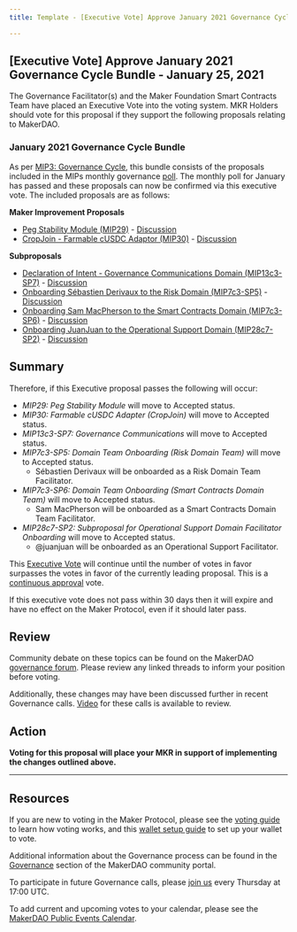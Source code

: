 ```yaml
---
title: Template - [Executive Vote] Approve January 2021 Governance Cycle Bundle - January 25, 2021

---
```

## [Executive Vote] Approve January 2021 Governance Cycle Bundle - January 25, 2021

The Governance Facilitator(s) and the Maker Foundation Smart Contracts Team have placed an Executive Vote into the voting system. MKR Holders should vote for this proposal if they support the following proposals relating to MakerDAO.

###  January 2021 Governance Cycle Bundle

As per [MIP3: Governance Cycle](https://github.com/makerdao/mips/blob/master/MIP3/mip3.md), this bundle consists of the proposals included in the MIPs monthly governance [poll](https://vote.makerdao.com/polling/Qmc4f5qj?network=mainnet#poll-detail). The monthly poll for January has passed and these proposals can now be confirmed via this executive vote. The included proposals are as follows:

**Maker Improvement Proposals**

- [Peg Stability Module (MIP29)](https://github.com/makerdao/mips/blob/RFC/MIP29/mip29.md) - [Discussion](https://forum.makerdao.com/t/mip29-peg-stability-module/5071)
- [CropJoin - Farmable cUSDC Adaptor (MIP30)](https://github.com/makerdao/mips/blob/RFC/MIP30/mip30.md) - [Discussion](https://forum.makerdao.com/t/mip30-farmable-cusdc-adapter-cropjoin/5163)

**Subproposals**

- [Declaration of Intent - Governance Communications Domain (MIP13c3-SP7)](https://github.com/makerdao/mips/blob/RFC/MIP13/MIP13c3-Subproposals/MIP13c3-SP7.md) - [Discussion](https://forum.makerdao.com/t/mip13c3-sp7-governance-communications-declaration-of-intent/5028)
- [Onboarding Sébastien Derivaux to the Risk Domain (MIP7c3-SP5)](https://github.com/makerdao/mips/blob/RFC/MIP7/MIP7c3-Subproposals/MIP7c3-SP5.md) - [Discussion](https://forum.makerdao.com/t/mip7c3-sp5-domain-team-onboarding-risk-domain-team/5476)
- [Onboarding Sam MacPherson to the Smart Contracts Domain (MIP7c3-SP6)](https://github.com/makerdao/mips/blob/RFC/MIP7/MIP7c3-Subproposals/MIP7c3-SP6.md) - [Discussion](https://forum.makerdao.com/t/mip7c3-sp6-domain-team-onboarding-smart-contracts-domain-team/5559)
- [Onboarding JuanJuan to the Operational Support Domain (MIP28c7-SP2)](https://github.com/makerdao/mips/blob/RFC/MIP28/MIP28c7-Subproposals/MIP28c7-SP2.md) - [Discussion](https://forum.makerdao.com/t/mip28c7-sp2-subproposal-for-operational-support-domain-facilitator-onboarding/5309)

## Summary

Therefore, if this Executive proposal passes the following will occur:
* *MIP29: Peg Stability Module* will move to Accepted status.
* *MIP30: Farmable cUSDC Adapter (CropJoin)* will move to Accepted status.
* *MIP13c3-SP7: Governance Communications* will move to Accepted status.
* *MIP7c3-SP5: Domain Team Onboarding (Risk Domain Team)* will move to Accepted status.
	* Sébastien Derivaux will be onboarded as a Risk Domain Team Facilitator. 
* *MIP7c3-SP6: Domain Team Onboarding (Smart Contracts Domain Team)* will move to Accepted status.
	* Sam MacPherson will be onboarded as a Smart Contracts Domain Team Facilitator. 
* *MIP28c7-SP2: Subproposal for Operational Support Domain Facilitator Onboarding* will move to Accepted status.
	* @juanjuan will be onboarded as an Operational Support Facilitator. 

This [Executive Vote](https://community-development.makerdao.com/en/learn/governance/on-chain-gov) will continue until the number of votes in favor surpasses the votes in favor of the currently leading proposal. This is a [continuous approval](https://community-development.makerdao.com/en/learn/governance/how-voting-works) vote. 

If this executive vote does not pass within 30 days then it will expire and have no effect on the Maker Protocol, even if it should later pass.

## Review

Community debate on these topics can be found on the MakerDAO [governance forum](https://forum.makerdao.com/). Please review any linked threads to inform your position before voting.

Additionally, these changes may have been discussed further in recent Governance calls. [Video](https://www.youtube.com/playlist?list=PLLzkWCj8ywWNq5-90-Id6VPSsrk4OWVan) for these calls is available to review.

## Action

**Voting for this proposal will place your MKR in support of implementing the changes outlined above.**

---

## Resources

If you are new to voting in the Maker Protocol, please see the [voting guide](https://community-development.makerdao.com/en/learn/governance/how-voting-works/) to learn how voting works, and this [wallet setup guide](https://community-development.makerdao.com/en/learn/governance/voting-setup/) to set up your wallet to vote.

Additional information about the Governance process can be found in the [Governance](https://community-development.makerdao.com/en/learn/governance) section of the MakerDAO community portal.

To participate in future Governance calls, please [join us](https://github.com/makerdao/community/tree/master/governance/governance-and-risk-meetings) every Thursday at 17:00 UTC.

To add current and upcoming votes to your calendar, please see the [MakerDAO Public Events Calendar](https://calendar.google.com/calendar/embed?src=makerdao.com_3efhm2ghipksegl009ktniomdk%40group.calendar.google.com&ctz=UTC&mode=week&showCalendars=0&showPrint=0).
